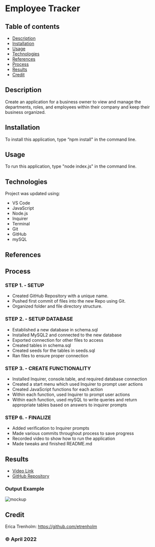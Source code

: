 # Employee Tracker

## Table of contents
* [Description](#description)
* [Installation](#installation)
* [Usage](#usage)
* [Technologies](#technologies)
* [References](#references)
* [Process](#process)
* [Results](#results)
* [Credit](#credit)

## Description
Create an application for a business owner to view and manage the departments, roles, and employees within their company and keep their business organized.

## Installation
To install this application, type “npm install" in the command line.

## Usage
To run this application, type "node index.js" in the command line.

## Technologies
Project was updated using:
* VS Code
* JavaScript
* Node.js
* Inquirer
* Terminal
* Git
* GitHub
* mySQL

## References

## Process
### STEP 1. - SETUP
* Created GitHub Repository with a unique name.
* Pushed first commit of files into the new Repo using Git.
* Organized folder and file directory structure.

### STEP 2. - SETUP DATABASE
* Established a new database in schema.sql
* Installed MySQL2 and connected to the new database
* Exported connection for other files to access
* Created tables in schema.sql
* Created seeds for the tables in seeds.sql
* Ran files to ensure proper connection

### STEP 3. - CREATE FUNCTIONALITY
* Installed Inquirer, console.table, and required  database connection
* Created a start menu which used Inquirer to prompt user actions
* Created JavaScript functions for each action
* Within each function, used Inquirer to prompt user actions
* Within each function, used mySQL to write queries and return appropriate tables based on answers to inquirer prompts

### STEP 6. - FINALIZE
* Added verification to Inquirer prompts
* Made various commits throughout process to save progress
* Recorded video to show how to run the application
* Made tweaks and finished README.md

## Results
* [Video Link]()
* [GitHub Repository](https://github.com/etrenholm/employee-tracker)

### Output Example
![mockup]()

## Credit
Erica Trenholm: https://github.com/etrenholm

### ©️ April 2022